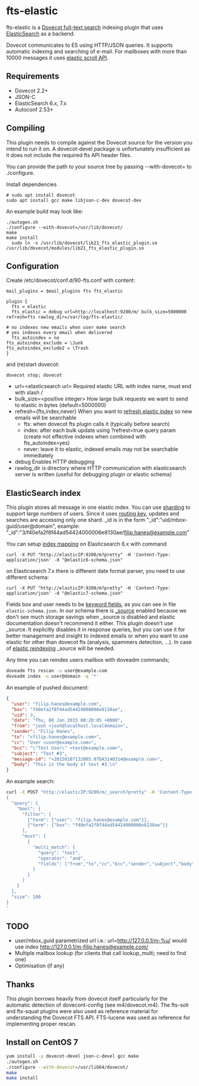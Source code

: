 # fts-elastic
fts-elastic is a [Dovecot full-text search](https://doc.dovecot.org/configuration_manual/fts/) indexing plugin that uses [ElasticSearch](https://www.elastic.co/) as a backend.

Dovecot communicates to ES using HTTP/JSON queries. It supports automatic indexing and searching of e-mail.
For mailboxes with more than 10000 messages it uses [elastic scroll API](https://www.elastic.co/guide/en/elasticsearch/reference/current/search-request-body.html#request-body-search-scroll).

## Requirements
* Dovecot 2.2+
* JSON-C
* ElasticSearch 6.x, 7.x
* Autoconf 2.53+

## Compiling
This plugin needs to compile against the Dovecot source for the version you intend to run it on. A dovecot-devel package is unfortunately insufficient as it does not include the required fts API header files. 

You can provide the path to your source tree by passing --with-dovecot= to ./configure.

Install dependencies

    # sudo apt install dovecot
    sudo apt install gcc make libjson-c-dev dovecot-dev

An example build may look like:

    ./autogen.sh
    ./configure --with-dovecot=/usr/lib/dovecot/
    make
    make install
	  sudo ln -s /usr/lib/dovecot/lib21_fts_elastic_plugin.so /usr/lib/dovecot/modules/lib21_fts_elastic_plugin.so

## Configuration
Create /etc/dovecot/conf.d/90-fts.conf with content:

	mail_plugins = $mail_plugins fts fts_elastic

	plugin {
	  fts = elastic
	  fts_elastic = debug url=http://localhost:9200/m/ bulk_size=5000000 refresh=fts rawlog_dir=/var/log/fts-elastic/

    # no indexes new emails when user make search
    # yes indexes every email when delivered
	  fts_autoindex = no
    fts_autoindex_exclude = \Junk
    fts_autoindex_exclude2 = \Trash
	}

and (re)start dovecot:

    dovecot stop; dovecot

* url=\<elasticsearch url\> Required elastic URL with index name, must end with slash /
* bulk_size=\<positive integer\> How large bulk requests we want to send to elastic in bytes (default=5000000)
* refresh={fts,index,never} When you want to [refresh elastic index](https://www.elastic.co/guide/en/elasticsearch/reference/current/indices-refresh.html) so new emails will be searchable
  * fts: when dovecot fts plugin calls it (typically before search)
  * index: after each bulk update using ?refrest=true query param (create not effective indexes when combined with fts_autoindex=yes)
  * never: leave it to elastic, indexed emails may not be searchable immediately
* debug Enables HTTP debugging
* rawlog_dir is directory where HTTP communication with elasticsearch server is written (useful for debugging plugin or elastic schema)

## ElasticSearch index
This plugin stores all message in one elastic index. You can use [sharding](https://www.elastic.co/guide/en/elasticsearch/reference/current/scalability.html) to support large numbers of users. Since it uses [routing key](https://www.elastic.co/guide/en/elasticsearch/reference/current/mapping-routing-field.html), updates and searches are accessing only one shard.
_id is in the form "_id":"uid/mbox-guid/user@domain", example: "_id":"3/f40efa2f8f44ad54424000006e8130ae/filip.hanes@example.com"

You can setup [index mapping](https://www.elastic.co/guide/en/elasticsearch/reference/current/mapping.html) on Elasticsearch 6.x with command

	curl -X PUT "http://elasticIP:9200/m?pretty" -H 'Content-Type: application/json' -d "@elastic6-schema.json"

on Elasticsearch 7.x there is different date format parser, you need to use different schema:

	curl -X PUT "http://elasticIP:9200/m?pretty" -H 'Content-Type: application/json' -d "@elastic7-schema.json"

Fields box and user needs to be [keyword fields](https://www.elastic.co/guide/en/elasticsearch/reference/current/keyword.html), as you can see in file `elastic-schema.json`.
In our schema there is [_source](https://www.elastic.co/guide/en/elasticsearch/reference/current/mapping-source-field.html) enabled because we don't see much storage savings when _source is disabled and elastic documentation doesn't recommend it either.
This plugin doesn't use _source. It explicitly disables it in response queries, but you can use it for better management and insight to indexed emails or when you want to use elastic for other than dovecot fts (analysis, spammers detection, ...).
In case of [elastic reindexing](https://www.elastic.co/guide/en/elasticsearch/reference/current/docs-reindex.html) _source will be needed.

Any time you can reindex users mailbox with doveadm commands;

```sh
doveadm fts rescan -u user@example.com
doveadm index -u user@domain -q '*'
```

An example of pushed document:
```json
{
  "user": "filip.hanes@example.com",
  "box": "f40efa2f8f44ad54424000006e8130ae",
  "uid": 3,
  "date": "Thu, 08 Jan 2015 00:20:05 +0000",
  "from": "josh <josh@localhost.localdomain>",
  "sender": "Filip Hanes",
  "to": "<filip.hanes@example.com>",
  "cc": "User <user@example.com>",
  "bcc": "\"Test User\" <test@example.com>",
  "subject": "Test #3",
  "message-id": "<20150107132005.07DA3140314@example.com>",
  "body": "This is the body of test #3.\n"
}
```

An example search:

```sh
curl -X POST "http://elasticIP:9200/m/_search?pretty" -H 'Content-Type: application/json' -d '
{
  "query": {
    "bool": {
      "filter": [
        {"term": {"user": "filip.hanes@example.com"}},
        {"term": {"box": "f40efa2f8f44ad54424000006e8130ae"}}
      ],
      "must": [
        {
          "multi_match": {
            "query": "test",
            "operator": "and",
            "fields": ["from","to","cc","bcc","sender","subject","body"]
          }
        }
      ]
    }
  },
  "size": 100
}
'
```

## TODO
* user/mbox_guid parametrized url i.e.: url=http://127.0.0.1/m-%u/ would use index http://127.0.0.1/m-filip.hanes@example.com/
* Multiple mailbox lookup (for clients that call lookup_multi; need to find one)
* Optimisation (if any)

## Thanks
This plugin borrows heavily from dovecot itself particularly for the automatic detection of dovecont-config (see m4/dovecot.m4). The fts-solr and fts-squat plugins were also used as reference material for understanding the Dovecot FTS API.
FTS-lucene was used as reference for implementing proper rescan.


## Install on CentOS 7

```sh
yum install -y dovecot-devel json-c-devel gcc make
./autogen.sh
./configure --with-dovecot=/usr/lib64/dovecot/
make
make install
```


